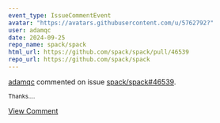 ```yaml
---
event_type: IssueCommentEvent
avatar: "https://avatars.githubusercontent.com/u/5762792?"
user: adamqc
date: 2024-09-25
repo_name: spack/spack
html_url: https://github.com/spack/spack/pull/46539
repo_url: https://github.com/spack/spack
---
```


<a href='https://github.com/adamqc' target='_blank'>adamqc</a> commented on issue <a href='https://github.com/spack/spack/pull/46539' target='_blank'>spack/spack#46539</a>.

<small>Thanks....</small>

<a href='https://github.com/spack/spack/pull/46539' target='_blank'>View Comment</a>
